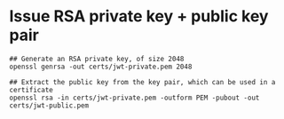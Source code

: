 # Issue RSA private key + public key pair

```
## Generate an RSA private key, of size 2048
openssl genrsa -out certs/jwt-private.pem 2048
```
```
## Extract the public key from the key pair, which can be used in a certificate
openssl rsa -in certs/jwt-private.pem -outform PEM -pubout -out certs/jwt-public.pem
```